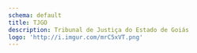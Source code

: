 ```yaml
---
schema: default
title: TJGO
description: Tribunal de Justiça do Estado de Goiás
logo: 'http://i.imgur.com/mrC5xVT.png'
---
```

